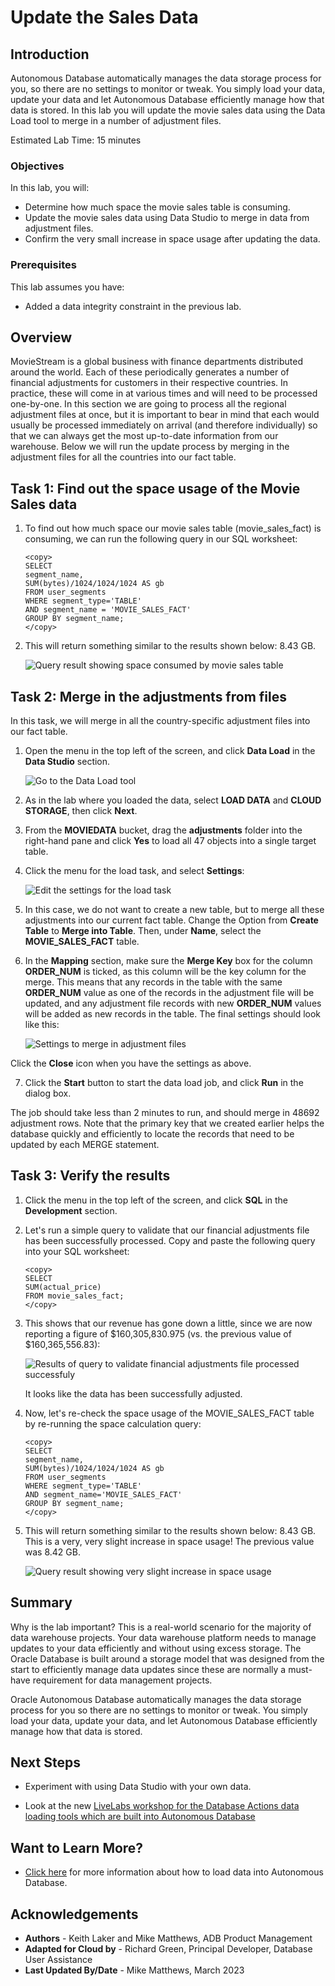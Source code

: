 ﻿# Update the Sales Data

## Introduction

Autonomous Database automatically manages the data storage process for you, so there are no settings to monitor or tweak. You simply load your data, update your data and let Autonomous Database efficiently manage how that data is stored. In this lab you will update the movie sales data using the Data Load tool to merge in a number of adjustment files.

Estimated Lab Time: 15 minutes

### Objectives

In this lab, you will:

*   Determine how much space the movie sales table is consuming.
*   Update the movie sales data using Data Studio to merge in data from adjustment files.
*   Confirm the very small increase in space usage after updating the data.

### Prerequisites

This lab assumes you have:

- Added a data integrity constraint in the previous lab.

## Overview 
MovieStream is a global business with finance departments distributed around the world. Each of these periodically generates a number of financial adjustments for customers in their respective countries. In practice, these will come in at various times and will need to be processed one-by-one. In this section we are going to process all the regional adjustment files at once, but it is important to bear in mind that each would usually be processed immediately on arrival (and therefore individually) so that we can always get the most up-to-date information from our warehouse. Below we will run the update process by merging in the adjustment files for all the countries into our fact table.


## Task 1: Find out the space usage of the Movie Sales data

1. To find out how much space our movie sales table (movie\_sales\_fact) is consuming, we can run the following query in our SQL worksheet:

    ```
    <copy>
    SELECT
    segment_name,
    SUM(bytes)/1024/1024/1024 AS gb
    FROM user_segments
    WHERE segment_type='TABLE'
    AND segment_name = 'MOVIE_SALES_FACT'
    GROUP BY segment_name;
    </copy>
    ```

2. This will return something similar to the results shown below: 8.43 GB.

    ![Query result showing space consumed by movie sales table](images/initialsize.png)


## Task 2: Merge in the adjustments from files

In this task, we will merge in all the country-specific adjustment files into our fact table.

1. Open the menu in the top left of the screen, and click **Data Load** in the **Data Studio** section.

    ![Go to the Data Load tool](images/menudataload.png)

2. As in the lab where you loaded the data, select **LOAD DATA** and **CLOUD STORAGE**, then click **Next**.

3. From the **MOVIEDATA** bucket, drag the **adjustments** folder into the right-hand pane and click **Yes** to load all 47 objects into a single target table.

4. Click the menu for the load task, and select **Settings**:

    ![Edit the settings for the load task](images/editmerge.png)

5. In this case, we do not want to create a new table, but to merge all these adjustments into our current fact table. Change the Option from **Create Table** to **Merge into Table**. Then, under **Name**, select the **MOVIE\_SALES\_FACT** table.

6. In the **Mapping** section, make sure the **Merge Key** box for the column **ORDER\_NUM** is ticked, as this column will be the key column for the merge. This means that any records in the table with the same **ORDER\_NUM** value as one of the records in the adjustment file will be updated, and any adjustment file records with new **ORDER\_NUM** values will be added as new records in the table. The final settings should look like this:

    ![Settings to merge in adjustment files](images/mergeconfig.png)

Click the **Close** icon when you have the settings as above.

7. Click the **Start** button to start the data load job, and click **Run** in the dialog box.

The job should take less than 2 minutes to run, and should merge in 48692 adjustment rows. Note that the primary key that we created earlier helps the database quickly and efficiently to locate the records that need to be updated by each MERGE statement.

## Task 3: Verify the results

1. Click the menu in the top left of the screen, and click **SQL** in the **Development** section.

2. Let's run a simple query to validate that our financial adjustments file has been successfully processed. Copy and paste the following query into your SQL worksheet:

    ```
    <copy>
	SELECT
    SUM(actual_price)
    FROM movie_sales_fact;
	</copy>
    ```

4. This shows that our revenue has gone down a little, since we are now reporting a figure of $160,305,830.975 (vs. the previous value of $160,365,556.83):

    ![Results of query to validate financial adjustments file processed successfuly](images/queryaftermerge.png)

	It looks like the data has been successfully adjusted.

5. Now, let's re-check the space usage of the MOVIE\_SALES\_FACT table by re-running the space calculation query:

    ```
    <copy>
	SELECT
    segment_name,
    SUM(bytes)/1024/1024/1024 AS gb
    FROM user_segments
    WHERE segment_type='TABLE'
    AND segment_name='MOVIE_SALES_FACT'
    GROUP BY segment_name;
	</copy>
    ```

6. This will return something similar to the results shown below: 8.43 GB. This is a very, very slight increase in space usage! The previous value was 8.42 GB.

    ![Query result showing very slight increase in space usage](images/sizeaftermerge.png)


## Summary

Why is the lab important? This is a real-world scenario for the majority of data warehouse projects. Your data warehouse platform needs to manage updates to your data efficiently and without using excess storage. The Oracle Database is built around a storage model that was designed from the start to efficiently manage data updates since these are normally a must-have requirement for data management projects.

Oracle Autonomous Database automatically manages the data storage process for you so there are no settings to monitor or tweak. You simply load your data, update your data, and let Autonomous Database efficiently manage how that data is stored.

## Next Steps

- Experiment with using Data Studio with your own data.

- Look at the new [LiveLabs workshop for the Database Actions data loading tools which are built into Autonomous Database](https://apexapps.oracle.com/pls/apex/dbpm/r/livelabs/view-workshop?wid=789)

## Want to Learn More?

- [Click here](https://docs.oracle.com/en/cloud/paas/autonomous-database/adbsa/load-data.html#GUID-1351807C-E3F7-4C6D-AF83-2AEEADE2F83E) for more information about how to load data into Autonomous Database. 

## **Acknowledgements**

* **Authors** - Keith Laker and Mike Matthews, ADB Product Management
* **Adapted for Cloud by** - Richard Green, Principal Developer, Database User Assistance
* **Last Updated By/Date** - Mike Matthews, March 2023
